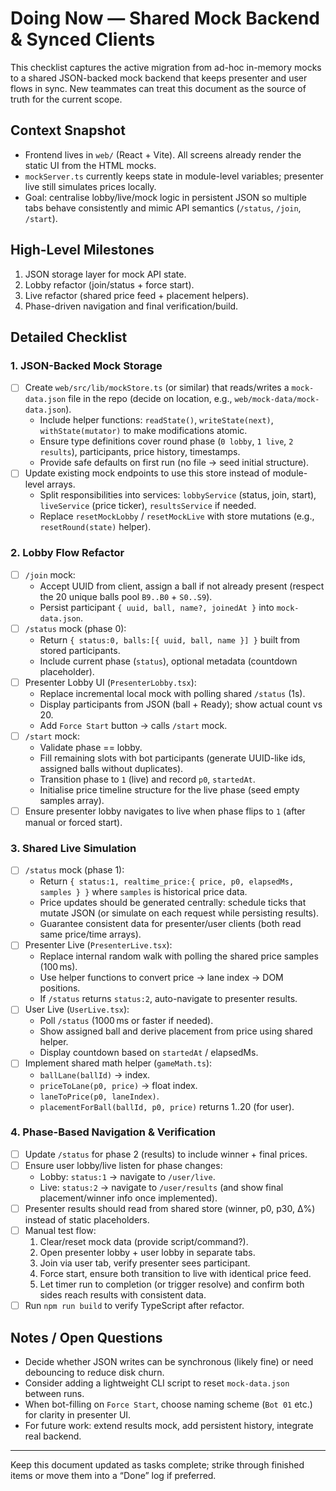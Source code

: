 # Doing Now — Shared Mock Backend & Synced Clients

This checklist captures the active migration from ad-hoc in-memory mocks to a shared JSON-backed mock backend that keeps presenter and user flows in sync. New teammates can treat this document as the source of truth for the current scope.

## Context Snapshot
- Frontend lives in `web/` (React + Vite). All screens already render the static UI from the HTML mocks.
- `mockServer.ts` currently keeps state in module-level variables; presenter live still simulates prices locally.
- Goal: centralise lobby/live/mock logic in persistent JSON so multiple tabs behave consistently and mimic API semantics (`/status`, `/join`, `/start`).

## High-Level Milestones
1. JSON storage layer for mock API state.
2. Lobby refactor (join/status + force start).
3. Live refactor (shared price feed + placement helpers).
4. Phase-driven navigation and final verification/build.

## Detailed Checklist

### 1. JSON-Backed Mock Storage
- [ ] Create `web/src/lib/mockStore.ts` (or similar) that reads/writes a `mock-data.json` file in the repo (decide on location, e.g., `web/mock-data/mock-data.json`).
  - Include helper functions: `readState()`, `writeState(next)`, `withState(mutator)` to make modifications atomic.
  - Ensure type definitions cover round phase (`0 lobby`, `1 live`, `2 results`), participants, price history, timestamps.
  - Provide safe defaults on first run (no file -> seed initial structure).
- [ ] Update existing mock endpoints to use this store instead of module-level arrays.
  - Split responsibilities into services: `lobbyService` (status, join, start), `liveService` (price ticker), `resultsService` if needed.
  - Replace `resetMockLobby` / `resetMockLive` with store mutations (e.g., `resetRound(state)` helper).

### 2. Lobby Flow Refactor
- [ ] `/join` mock:
  - Accept UUID from client, assign a ball if not already present (respect the 20 unique balls pool `B9..B0` + `S0..S9`).
  - Persist participant `{ uuid, ball, name?, joinedAt }` into `mock-data.json`.
- [ ] `/status` mock (phase 0):
  - Return `{ status:0, balls:[{ uuid, ball, name }] }` built from stored participants.
  - Include current phase (`status`), optional metadata (countdown placeholder).
- [ ] Presenter Lobby UI (`PresenterLobby.tsx`):
  - Replace incremental local mock with polling shared `/status` (1s).
  - Display participants from JSON (ball + Ready); show actual count vs 20.
  - Add `Force Start` button -> calls `/start` mock.
- [ ] `/start` mock:
  - Validate phase == lobby.
  - Fill remaining slots with bot participants (generate UUID-like ids, assigned balls without duplicates).
  - Transition phase to `1` (live) and record `p0`, `startedAt`.
  - Initialise price timeline structure for the live phase (seed empty samples array).
- [ ] Ensure presenter lobby navigates to live when phase flips to `1` (after manual or forced start).

### 3. Shared Live Simulation
- [ ] `/status` mock (phase 1):
  - Return `{ status:1, realtime_price:{ price, p0, elapsedMs, samples } }` where `samples` is historical price data.
  - Price updates should be generated centrally: schedule ticks that mutate JSON (or simulate on each request while persisting results).
  - Guarantee consistent data for presenter/user clients (both read same price/time arrays).
- [ ] Presenter Live (`PresenterLive.tsx`):
  - Replace internal random walk with polling the shared price samples (100 ms).
  - Use helper functions to convert price -> lane index -> DOM positions.
  - If `/status` returns `status:2`, auto-navigate to presenter results.
- [ ] User Live (`UserLive.tsx`):
  - Poll `/status` (1000 ms or faster if needed).
  - Show assigned ball and derive placement from price using shared helper.
  - Display countdown based on `startedAt` / elapsedMs.
- [ ] Implement shared math helper (`gameMath.ts`):
  - `ballLane(ballId)` → index.
  - `priceToLane(p0, price)` → float index.
  - `laneToPrice(p0, laneIndex)`.
  - `placementForBall(ballId, p0, price)` returns 1..20 (for user).

### 4. Phase-Based Navigation & Verification
- [ ] Update `/status` for phase 2 (results) to include winner + final prices.
- [ ] Ensure user lobby/live listen for phase changes:
  - Lobby: `status:1` -> navigate to `/user/live`.
  - Live: `status:2` -> navigate to `/user/results` (and show final placement/winner info once implemented).
- [ ] Presenter results should read from shared store (winner, p0, p30, Δ%) instead of static placeholders.
- [ ] Manual test flow:
  1. Clear/reset mock data (provide script/command?).
  2. Open presenter lobby + user lobby in separate tabs.
  3. Join via user tab, verify presenter sees participant.
  4. Force start, ensure both transition to live with identical price feed.
  5. Let timer run to completion (or trigger resolve) and confirm both sides reach results with consistent data.
- [ ] Run `npm run build` to verify TypeScript after refactor.

## Notes / Open Questions
- Decide whether JSON writes can be synchronous (likely fine) or need debouncing to reduce disk churn.
- Consider adding a lightweight CLI script to reset `mock-data.json` between runs.
- When bot-filling on `Force Start`, choose naming scheme (`Bot 01` etc.) for clarity in presenter UI.
- For future work: extend results mock, add persistent history, integrate real backend.

---
Keep this document updated as tasks complete; strike through finished items or move them into a “Done” log if preferred.
